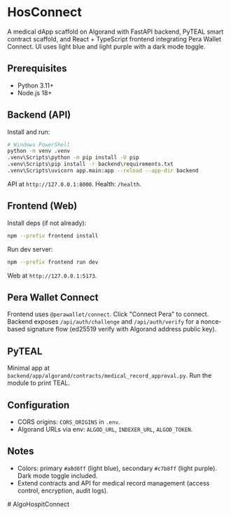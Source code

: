 HosConnect
===========

A medical dApp scaffold on Algorand with FastAPI backend, PyTEAL smart contract scaffold, and React + TypeScript frontend integrating Pera Wallet Connect. UI uses light blue and light purple with a dark mode toggle.

Prerequisites
-------------
- Python 3.11+
- Node.js 18+

Backend (API)
-------------
Install and run:

```bash
# Windows PowerShell
python -m venv .venv
.venv\Scripts\python -m pip install -U pip
.venv\Scripts\pip install -r backend\requirements.txt
.venv\Scripts\uvicorn app.main:app --reload --app-dir backend
```

API at `http://127.0.0.1:8000`. Health: `/health`.

Frontend (Web)
--------------
Install deps (if not already):

```bash
npm --prefix frontend install
```

Run dev server:

```bash
npm --prefix frontend run dev
```

Web at `http://127.0.0.1:5173`.

Pera Wallet Connect
-------------------
Frontend uses `@perawallet/connect`. Click "Connect Pera" to connect. Backend exposes `/api/auth/challenge` and `/api/auth/verify` for a nonce-based signature flow (ed25519 verify with Algorand address public key).

PyTEAL
------
Minimal app at `backend/app/algorand/contracts/medical_record_approval.py`. Run the module to print TEAL.

Configuration
-------------
- CORS origins: `CORS_ORIGINS` in `.env`.
- Algorand URLs via env: `ALGOD_URL`, `INDEXER_URL`, `ALGOD_TOKEN`.

Notes
-----
- Colors: primary `#a8d0ff` (light blue), secondary `#c7b8ff` (light purple). Dark mode toggle included.
- Extend contracts and API for medical record management (access control, encryption, audit logs).


#   A l g o H o s p i t C o n n e c t  
 